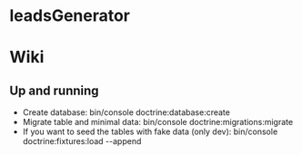 # leadsGenerator


# Wiki

## Up and running

- Create database: bin/console doctrine:database:create
- Migrate table and minimal data: bin/console doctrine:migrations:migrate
- If you want to seed the tables with fake data (only dev): bin/console doctrine:fixtures:load --append 
